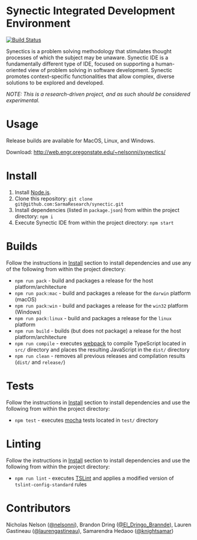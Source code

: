 # Synectic Integrated Development Environment
[![Build Status](https://travis-ci.org/nelsonni/synectic.svg?branch=master)](https://travis-ci.org/nelsonni/synectic)

Synectics is a problem solving methodology that stimulates thought processes of which the subject may be unaware. Synectic IDE is a fundamentally different type of IDE, focused on supporting a human-oriented view of problem solving in software development. Synectic promotes context-specific functionalities that allow complex, diverse solutions to be explored and developed.

*NOTE: This is a research-driven project, and as such should be considered experimental.*

# Usage

Release builds are available for MacOS, Linux, and Windows.

Download: http://web.engr.oregonstate.edu/~nelsonni/synectics/

# Install

1. Install [Node.js](https://nodejs.org/en/).
2. Clone this repository:
`git clone git@github.com:SarmaResearch/synectic.git`
3. Install dependencies (listed in `package.json`) from within the project directory:
`npm i`
4. Execute Synectic IDE from within the project directory:
`npm start`

# Builds

Follow the instructions in [Install](#Install) section to install dependencies and use any of the following from within the project directory:
* `npm run pack` - build and packages a release for the host platform/architecture
* `npm run pack:mac` - build and packages a release for the `darwin` platform (macOS)
* `npm run pack:win` - build and packages a release for the `win32` platform (Windows)
* `npm run pack:linux` - build and packages a release for the `linux` platform
* `npm run build` - builds (but does not package) a release for the host platform/architecture
* `npm run compile` - executes [webpack](https://github.com/webpack/webpack) to compile TypeScript located in `src/` directory and places the resulting JavaScript in the `dist/` directory
* `npm run clean` - removes all previous releases and compilation results (`dist/` and `release/`)

# Tests

Follow the instructions in [Install](#Install) section to install dependencies and use the following from within the project directory:
* `npm test` - executes [mocha](https://github.com/mochajs/mocha) tests located in `test/` directory

# Linting

Follow the instructions in [Install](#Install) section to install dependencies and use the following from within the project directory:
* `npm run lint` - executes [TSLint](https://github.com/palantir/tslint) and applies a modified version of `tslint-config-standard` rules

# Contributors
Nicholas Nelson ([@nelsonni](https://github.com/nelsonni)), Brandon Dring ([@El_Dringo_Brannde](https://github.com/El-Dringo-Brannde)), Lauren Gastineau ([@laurengastineau](https://github.com/laurengastineau)), Samarendra Hedaoo ([@knightsamar](https://github.com/knightsamar))
